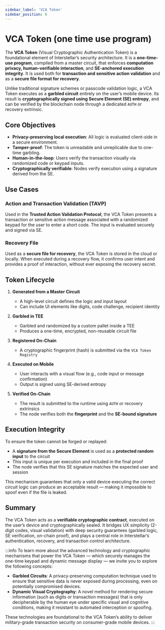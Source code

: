 ```yaml
---
sidebar_label: 'VCA Token'
sidebar_position: 0
---
```


# VCA Token (one time use program)

The **VCA Token** (Visual Cryptographic Authentication Token) is a foundational element of Interstellar’s security architecture. It is a **one-time-use program**, compiled from a master circuit, that enforces **computation privacy, human-verifiable interaction**, and **SE-anchored execution integrity**. It is used both for **transaction and sensitive action validation** and as a **secure file format for recovery**.

Unlike traditional signature schemes or passcode validation logic, a VCA Token executes as a **garbled circuit** entirely on the user’s mobile device. Its result is **cryptographically signed using Secure Element (SE) entropy**, and can be verified by the blockchain node through a dedicated `AUTH` or recovery extrinsic.

## Core Objectives

- **Privacy-preserving local execution**: All logic is evaluated client-side in a secure environment.
- **Tamper-proof**: The token is unreadable and unreplicable due to one-time garbling.
- **Human-in-the-loop**: Users verify the transaction visually via randomized code or keypad inputs.
- **Cryptographically verifiable**: Nodes verify execution using a signature derived from the SE.

## Use Cases

### Action and Transaction Validation (TAVP)
Used in the **Trusted Action Validation Protocol**, the VCA Token presents a transaction or sensitive action message associated with a randomized keypad for the user to enter a short code. The input is evaluated securely and signed via SE.

### Recovery File
Used as a **secure file for recovery**, the VCA Token is stored in the cloud or locally. When executed during a recovery flow, it confirms user intent and provides a proof of interaction, without ever exposing the recovery secret.

## Token Lifecycle

1. **Generated from a Master Circuit**
   - A high-level circuit defines the logic and input layout
   - Can include UI elements like digits, code challenge, recipient identity

2. **Garbled in TEE**
   - Garbled and randomized by a custom pallet inside a TEE
   - Produces a one-time, encrypted, non-reusable circuit file

3. **Registered On-Chain**
   - A cryptographic fingerprint (hash) is submitted via the `VCA Token Registry`

4. **Executed on Mobile**
   - User interacts with a visual flow (e.g., code input or message confirmation)
   - Output is signed using SE-derived entropy

5. **Verified On-Chain**
   - The result is submitted to the runtime using  `AUTH` or recovery extrinsics
   - The node verifies both the **fingerprint** and the **SE-bound signature**

## Execution Integrity

To ensure the token cannot be forged or replayed:

- A **signature from the Secure Element** is used as a **protected random input** to the circuit
- This input is unique per execution and included in the final proof
- The node verifies that this SE signature matches the expected user and session

This mechanism guarantees that only a valid device executing the correct circuit logic can produce an acceptable result — making it impossible to spoof even if the file is leaked.

## Summary

The VCA Token acts as a **verifiable cryptographic contract**, executed on the user’s device and cryptographically sealed. It bridges UX simplicity (2-digit codes, visual validation) with deep security guarantees (garbled logic, SE verification, on-chain proof), and plays a central role in Interstellar’s authentication, recovery, and transaction control architecture.

:::info
To learn more about the advanced technology and cryptographic mechanisms that power the VCA Token — which securely manages the one-time keypad and dynamic message display — we invite you to explore the following concepts:

- **Garbled Circuits**: A privacy-preserving computation technique used to ensure that sensitive data is never exposed during processing, even on potentially compromised devices.
- **Dynamic Visual Cryptography**: A novel method for rendering secure information (such as digits or transaction messages) that is only decipherable by the human eye under specific visual and cognitive conditions, making it resistant to automated interception or spoofing.

These technologies are foundational to the VCA Token’s ability to deliver military-grade transaction security on consumer-grade mobile devices.
:::
